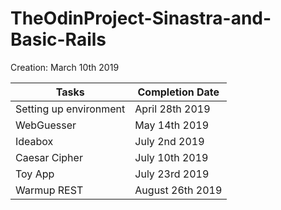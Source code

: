 # TheOdinProject-Sinastra-and-Basic-Rails
Creation: March 10th 2019

| Tasks | Completion Date | 
| ------| --------------- |
| Setting up environment | April 28th 2019 |
| WebGuesser | May 14th 2019 |
| Ideabox | July 2nd 2019|
| Caesar Cipher | July 10th 2019|
| Toy App | July 23rd 2019 |
| Warmup REST | August 26th 2019 |


